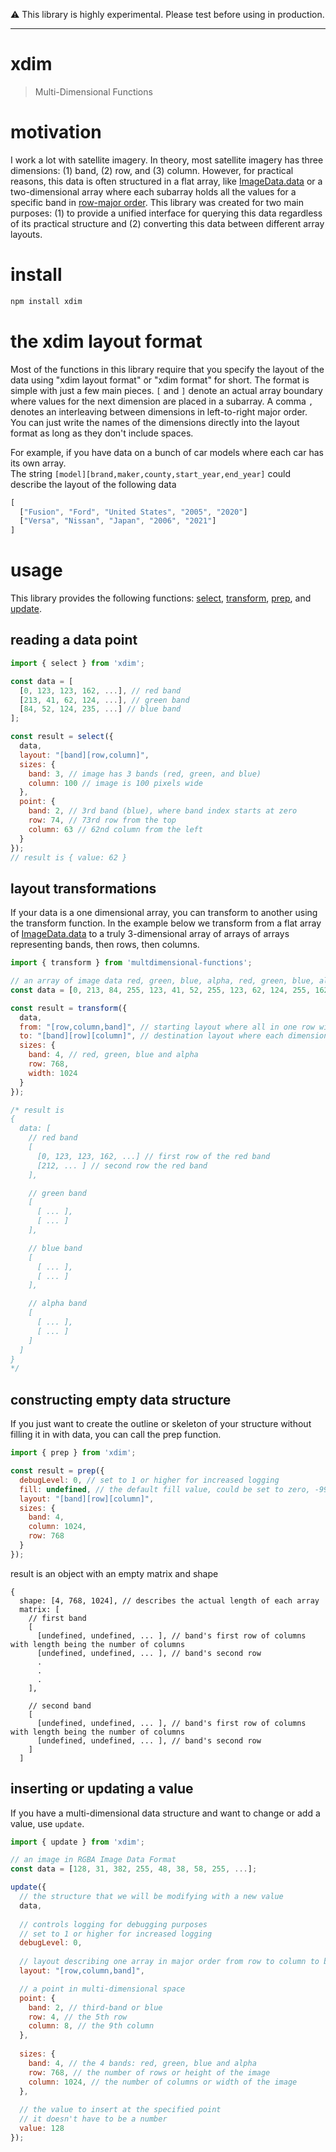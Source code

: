 ⚠️ This library is highly experimental.  Please test before using in production.

---

# xdim
> Multi-Dimensional Functions

# motivation
I work a lot with satellite imagery.  In theory, most satellite imagery has three dimensions: (1) band, (2) row, and (3) column.  However, for practical reasons, this data is often structured in a flat array, like [ImageData.data](https://developer.mozilla.org/en-US/docs/Web/API/ImageData/data) or a two-dimensional array where each subarray holds all the values for a specific band in [row-major order](https://en.wikipedia.org/wiki/Row-_and_column-major_order).  This library was created for two main purposes: (1) to provide a unified interface for querying this data regardless of its practical structure and (2) converting this data between different array layouts.

# install
```bash
npm install xdim
```

# the xdim layout format
Most of the functions in this library require that you specify the layout of the data using "xdim layout format" or "xdim format" for short.  The format is simple with just a few main pieces. `[` and `]` denote an actual array boundary where values for the next dimension are placed in a subarray.  A comma `,` denotes an interleaving between dimensions in left-to-right major order.  You can just write the names of the dimensions directly into the layout format as long as they don't include spaces.

For example, if you have data on a bunch of car models where each car has its own array.   
The string `[model][brand,maker,county,start_year,end_year]` could describe the layout of the following data
```js
[
  ["Fusion", "Ford", "United States", "2005", "2020"]
  ["Versa", "Nissan", "Japan", "2006", "2021"]
]
```

# usage
This library provides the following functions: [select](https://github.com/DanielJDufour/xdim#reading-a-data-point), [transform](https://github.com/DanielJDufour/xdim#layout-transformations), [prep](https://github.com/DanielJDufour/xdim#constructing-empty-data-structure), and [update](https://github.com/DanielJDufour/xdim#inserting-or-updating-a-value).

## reading a data point
```javascript
import { select } from 'xdim';

const data = [
  [0, 123, 123, 162, ...], // red band
  [213, 41, 62, 124, ...], // green band
  [84, 52, 124, 235, ...] // blue band
];

const result = select({
  data,
  layout: "[band][row,column]",
  sizes: {
    band: 3, // image has 3 bands (red, green, and blue)
    column: 100 // image is 100 pixels wide
  },
  point: {
    band: 2, // 3rd band (blue), where band index starts at zero
    row: 74, // 73rd row from the top
    column: 63 // 62nd column from the left
  }
});
// result is { value: 62 }
```

## layout transformations
If your data is a one dimensional array, you can transform to another using the transform function.
In the example below we transform from a flat array of [ImageData.data](https://developer.mozilla.org/en-US/docs/Web/API/ImageData/data) to a truly 3-dimensional array of arrays of arrays representing bands, then rows, then columns.

```javascript
import { transform } from 'multdimensional-functions';

// an array of image data red, green, blue, alpha, red, green, blue, alpha,...
const data = [0, 213, 84, 255, 123, 41, 52, 255, 123, 62, 124, 255, 162, 124, 235, 255, ...];

const result = transform({
  data,
  from: "[row,column,band]", // starting layout where all in one row with row-major order and bands interleaved
  to: "[band][row][column]", // destination layout where each dimension are represented by arrays and not interleaved in the same array
  sizes: {
    band: 4, // red, green, blue and alpha
    row: 768,
    width: 1024
  }
});

/* result is 
{
  data: [
    // red band
    [
      [0, 123, 123, 162, ...] // first row of the red band
      [212, ... ] // second row the red band
    ],

    // green band
    [
      [ ... ],
      [ ... ]
    ],

    // blue band
    [
      [ ... ],
      [ ... ]
    ],

    // alpha band
    [
      [ ... ],
      [ ... ]
    ]
  ]
}
*/
```

## constructing empty data structure
If you just want to create the outline or skeleton of your structure without filling it in with data, you can call the prep function.
```js
import { prep } from 'xdim';

const result = prep({
  debugLevel: 0, // set to 1 or higher for increased logging
  fill: undefined, // the default fill value, could be set to zero, -99 or anything you want
  layout: "[band][row][column]",
  sizes: {
    band: 4,
    column: 1024,
    row: 768
  }
});
```
result is an object with an empty matrix and shape
```
{
  shape: [4, 768, 1024], // describes the actual length of each array
  matrix: [
    // first band
    [
      [undefined, undefined, ... ], // band's first row of columns with length being the number of columns
      [undefined, undefined, ... ], // band's second row
      .
      .
      .
    ],
    
    // second band
    [
      [undefined, undefined, ... ], // band's first row of columns with length being the number of columns
      [undefined, undefined, ... ], // band's second row
    ]
  ]
```

## inserting or updating a value
If you have a multi-dimensional data structure and want to change or add a value, use `update`.
```js
import { update } from 'xdim';

// an image in RGBA Image Data Format
const data = [128, 31, 382, 255, 48, 38, 58, 255, ...];

update({
  // the structure that we will be modifying with a new value
  data,
 
  // controls logging for debugging purposes
  // set to 1 or higher for increased logging
  debugLevel: 0,
  
  // layout describing one array in major order from row to column to band
  layout: "[row,column,band]",

  // a point in multi-dimensional space
  point: {
    band: 2, // third-band or blue
    row: 4, // the 5th row
    column: 8, // the 9th column
  },
 
  sizes: {
    band: 4, // the 4 bands: red, green, blue and alpha
    row: 768, // the number of rows or height of the image
    column: 1024, // the number of columns or width of the image
  },
 
  // the value to insert at the specified point
  // it doesn't have to be a number
  value: 128 
});
```
